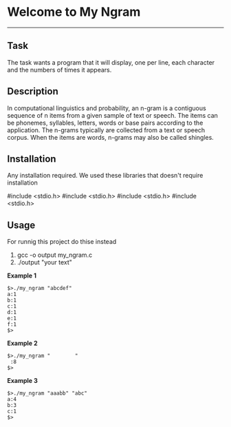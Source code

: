 # Welcome to My Ngram
***

## Task
The task wants a program that it will display, one per line, each character and the numbers of times it appears.
## Description
<p>In computational linguistics and probability, an n-gram is a contiguous sequence of n items from a given sample of text or speech. The items can be phonemes, syllables, letters, words or base pairs according to the application. The n-grams typically are collected from a text or speech corpus. When the items are words, n-grams may also be called shingles.</p>

## Installation
Any installation required. We used these libraries that doesn't require installation

#include <stdio.h>
#include <stdio.h>
#include <stdio.h>
#include <stdio.h>


## Usage
For runnig this project do thise instead
<ol>
  <li>gcc -o output my_ngram.c</li>
  <li>./output "your text"</li>
</ol>
<p><strong>Example 1</strong></p>
<pre class=" language-plain"><code class=" language-plain">$&gt;./my_ngram "abcdef"
a:1
b:1
c:1
d:1
e:1
f:1
$&gt;
</code></pre>

<p><strong>Example 2</strong></p>
<pre class=" language-plain"><code class=" language-plain">$&gt;./my_ngram "        "
 :8
$&gt;
</code></pre>
<p><strong>Example 3</strong></p>
<pre class=" language-plain"><code class=" language-plain">$&gt;./my_ngram "aaabb" "abc"
a:4
b:3
c:1
$&gt;
</code></pre>
